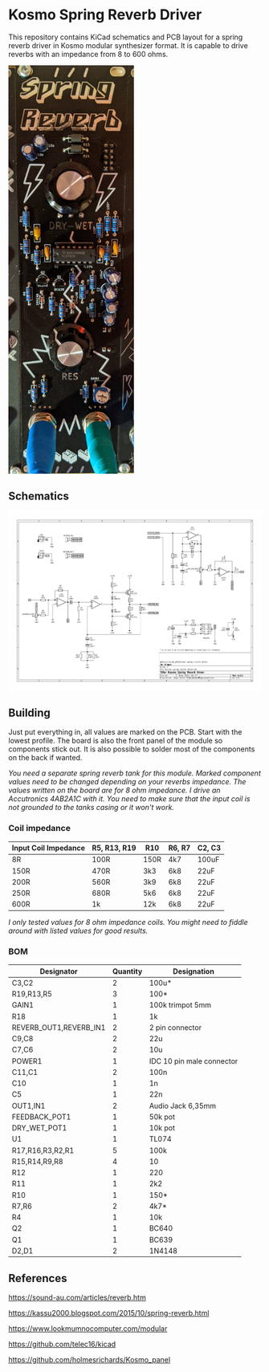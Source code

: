 # Kosmo Spring Reverb Driver

This repository contains KiCad schematics and PCB layout for a spring reverb driver in Kosmo modular synthesizer format. It is capable to drive reverbs with an impedance from 8 to 600 ohms.

![Kosmo Reverb Driver PCB](kosmo-spring-reverb-driver-pcb.png)

## Schematics

![Kosmo Reverb Driver Schematics](kosmo-spring-reverb-driver-schematics.png)

## Building

Just put everything in, all values are marked on the PCB. Start with the lowest profile. The board is also the front panel of the module so components stick out. It is also possible to solder most of the components on the back if wanted.

*You need a separate spring reverb tank for this module. Marked component values need to be changed depending on your reverbs impedance. The values written on the board are for 8 ohm impedance. I drive an Accutronics 4AB2A1C with it. You need to make sure that the input coil is not grounded to the tanks casing or it won't work.*

### Coil impedance

| Input Coil Impedance | R5, R13, R19 | R10     | R6, R7   | C2, C3 | 
|----------------------|--------------|---------|----------|--------|
| 8R                   | 100R         | 150R    | 4k7      | 100uF  |
| 150R                 | 470R         | 3k3     | 6k8      | 22uF   |
| 200R                 | 560R         | 3k9     | 6k8      | 22uF   |
| 250R                 | 680R         | 5k6     | 6k8      | 22uF   |
| 600R                 | 1k           | 12k     | 6k8      | 22uF   |

*I only tested values for 8 ohm impedance coils. You might need to fiddle around with listed values for good results.*

### BOM

|Designator|Quantity              |Designation                                      |
|----------|----------------------|-------------------------------------------------|
|C3,C2     |2                     |100u*                                            |
|R19,R13,R5|3                     |100*                                             |
|GAIN1     |1                     |100k trimpot 5mm                                 |
|R18       |1                     |1k                                               |
|REVERB_OUT1,REVERB_IN1|2                     |2 pin connector                                  |
|C9,C8     |2                     |22u                                              |
|C7,C6     |2                     |10u                                              |
|POWER1    |1                     |IDC 10 pin male connector                        |
|C11,C1    |2                     |100n                                             |
|C10       |1                     |1n                                               |
|C5        |1                     |22n                                              |
|OUT1,IN1  |2                     |Audio Jack 6,35mm                                |
|FEEDBACK_POT1|1                     |50k pot                                          |
|DRY_WET_POT1|1                     |10k pot                                          |
|U1        |1                     |TL074                                            |
|R17,R16,R3,R2,R1|5                     |100k                                             |
|R15,R14,R9,R8|4                     |10                                               |
|R12       |1                     |220                                              |
|R11       |1                     |2k2                                              |
|R10       |1                     |150*                                             |
|R7,R6     |2                     |4k7*                                             |
|R4        |1                     |10k                                              |
|Q2        |1                     |BC640                                            |
|Q1        |1                     |BC639                                            |
|D2,D1     |2                     |1N4148                                           |

## References

https://sound-au.com/articles/reverb.htm

https://kassu2000.blogspot.com/2015/10/spring-reverb.html

https://www.lookmumnocomputer.com/modular

https://github.com/telec16/kicad

https://github.com/holmesrichards/Kosmo_panel
